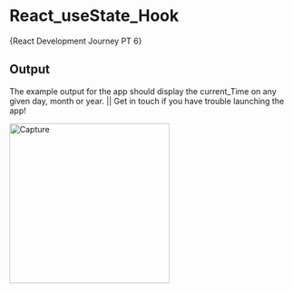 # React_useState_Hook
{React Development Journey PT 6}

## Output
The example output for the app should display the current_Time on any given day, month or year. || Get in touch if you have trouble launching the app!

<img width="282" alt="Capture" src="https://user-images.githubusercontent.com/91548582/143496067-7fa3fefd-9c7c-49ae-ba06-e05a6a007fa0.PNG">
